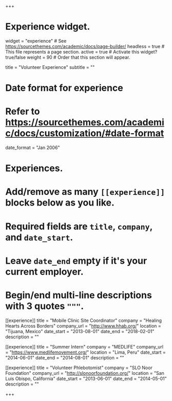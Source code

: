 +++
# Experience widget.
widget = "experience"  # See https://sourcethemes.com/academic/docs/page-builder/
headless = true  # This file represents a page section.
active = true  # Activate this widget? true/false
weight = 90  # Order that this section will appear.

title = "Volunteer Experience"
subtitle = ""

# Date format for experience
#   Refer to https://sourcethemes.com/academic/docs/customization/#date-format
date_format = "Jan 2006"

# Experiences.
#   Add/remove as many `[[experience]]` blocks below as you like.
#   Required fields are `title`, `company`, and `date_start`.
#   Leave `date_end` empty if it's your current employer.
#   Begin/end multi-line descriptions with 3 quotes `"""`.
[[experience]]
  title = "Mobile Clinic Site Coordinator"
  company = "Healing Hearts Across Borders"
  company_url = "http://www.hhab.org/"
  location = "Tijuana, Mexico"
  date_start = "2013-08-01"
  date_end = "2018-02-01"
  description = ""

[[experience]]
  title = "Summer Intern"
  company = "MEDLIFE"
  company_url = "https://www.medlifemovement.org/"
  location = "Lima, Peru"
  date_start = "2014-06-01"
  date_end = "2014-08-01"
  description = ""

[[experience]]
  title = "Volunteer Phlebotomist"
  company = "SLO Noor Foundation"
  company_url = "http://slonoorfoundation.org/"
  location = "San Luis Obispo, California"
  date_start = "2013-06-01"
  date_end = "2014-05-01"
  description = ""

+++

